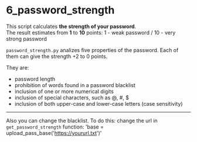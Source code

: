 # 6_password_strength 
  This script calculates **the strength of your password**. <br> The result estimates from __1__ to __10__ points:
1 - weak password / 10 - very strong password

`password_strength.py` analizes five properties of the password. Each of them can give the strength +2 to 0 points.

They are: 
* password length
* prohibition of words found in a password blacklist
* inclusion of one or more numerical digits
* inclusion of special characters, such as @, #, $
* inclusion of both upper-case and lower-case letters (case sensitivity)
***
Also you can change the blacklist.  To do this: 
  change the url in `get_password_strength` function:
  'base = upload_pass_base('https://yoururl.txt')'
   
